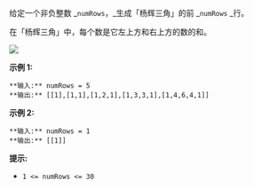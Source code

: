给定一个非负整数 _`numRows`，_生成「杨辉三角」的前 _`numRows` _行。

在「杨辉三角」中，每个数是它左上方和右上方的数的和。

![](https://pic.leetcode-cn.com/1626927345-DZmfxB-PascalTriangleAnimated2.gif)

**示例 1:**

    
    
    **输入:** numRows = 5
    **输出:** [[1],[1,1],[1,2,1],[1,3,3,1],[1,4,6,4,1]]
    

**示例 2:**

    
    
    **输入:** numRows = 1
    **输出:** [[1]]
    

**提示:**

  * `1 <= numRows <= 30`

